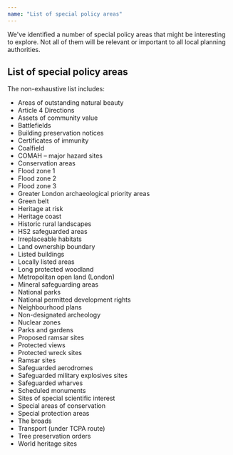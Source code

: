 ```yaml
---
name: "List of special policy areas"
---
```


We've identified a number of special policy areas that might be interesting to explore. Not all of them will be relevant or important to all local planning authorities.

## List of special policy areas

The non-exhaustive list includes:

* Areas of outstanding natural beauty
* Article 4 Directions
* Assets of community value
* Battlefields
* Building preservation notices
* Certificates of immunity
* Coalfield
* COMAH – major hazard sites
* Conservation areas
* Flood zone 1
* Flood zone 2
* Flood zone 3
* Greater London archaeological priority areas
* Green belt
* Heritage at risk
* Heritage coast
* Historic rural landscapes
* HS2 safeguarded areas
* Irreplaceable habitats
* Land ownership boundary
* Listed buildings
* Locally listed areas
* Long protected woodland
* Metropolitan open land (London)
* Mineral safeguarding areas
* National parks
* National permitted development rights
* Neighbourhood plans
* Non-designated archeology
* Nuclear zones
* Parks and gardens
* Proposed ramsar sites
* Protected views
* Protected wreck sites
* Ramsar sites
* Safeguarded aerodromes
* Safeguarded military explosives sites
* Safeguarded wharves
* Scheduled monuments
* Sites of special scientific interest
* Special areas of conservation
* Special protection areas
* The broads
* Transport (under TCPA route)
* Tree preservation orders
* World heritage sites

